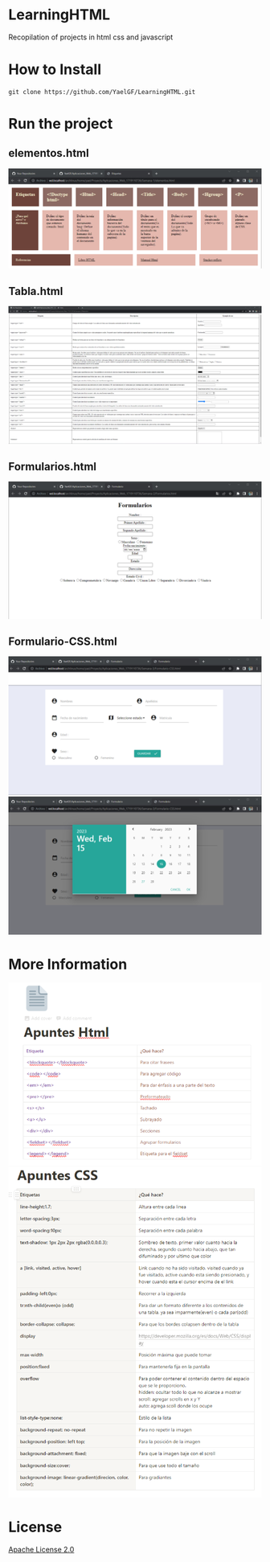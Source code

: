 # LearningHTML
Recopilation of projects in html css and javascript

# How to Install


``` shell
git clone https://github.com/YaelGF/LearningHTML.git
```

# Run the project

## elementos.html
![elementos.html](/assets/Elementos.png)

## Tabla.html
![Tabla.html](/assets/Tabla.png)

## Formularios.html
![Formularios.html](/assets/Formularios.png)

## Formulario-CSS.html
![FormulariosCSS.html](/assets/FormulariosCSS.png)
![Data Picker](/assets/FormulariosCSSDatapicker.png)

# More Information

![HTML Labels](/assets/HTMLLabel.png)
![Css Labels](/assets/CSSLabel.png)
# License
[Apache License 2.0](https://github.com/YaelGF/LearningHTML/blob/main/LICENSE)


